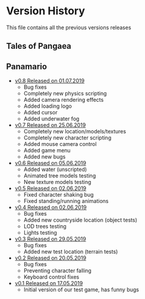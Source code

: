 # Version History
This file contains all the previous versions releases
## Tales of Pangaea
## Panamario
- [v0.8 Released on 01.07.2019](https://apepehalab.github.io)
  - Bug fixes
  - Completely new physics scripting
  - Added camera rendering effects
  - Added loading logo
  - Added cursor
  - Added underwater fog
- [v0.7 Released on 25.06.2019](https://yadi.sk/d/9BTPa8UPffd8Tg)
  - Completely new location/models/textures
  - Completely new character scripting
  - Added mouse camera control
  - Added game menu
  - Added new bugs
- [v0.6 Released on 05.06.2019](https://yadi.sk/d/tdGgIxojUsxCJQ)
  - Added water (unscripted)
  - Animated tree models testing
  - New texture models testing
- [v0.5 Released on 02.06.2019](https://yadi.sk/d/xXfYMyDesRQ3rA)
  - Fixed character shaking bug
  - Fixed standing/running animations
- [v0.4 Released on 02.06.2019](https://yadi.sk/d/ufzMRs42-Nnn5g)
  - Bug fixes
  - Added new countryside location (object tests)
  - LOD trees testing
  - Lights testing
- [v0.3 Released on 29.05.2019](https://yadi.sk/d/EpHUBDjNr0Vq6g)
  - Bug fixes
  - Added new test location (terrain tests)
- [v0.2 Released on 20.05.2019](https://yadi.sk/d/9ZlZXGg1zbRCfA)
  - Bug fixes
  - Preventing character falling
  - Keyboard control fixes
- [v0.1 Released on 17.05.2019](https://yadi.sk/d/rHLU_lJT7w6KKQ)
  - Initial version of our test game, has funny bugs
